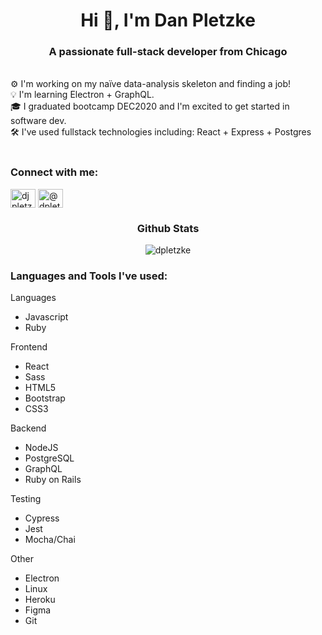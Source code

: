 <h1 align="center">Hi 👋, I'm Dan Pletzke</h1>
<h3 align="center">A passionate full-stack developer from Chicago</h3>

<br>
⚙️ I'm working on my naïve data-analysis skeleton and finding a job!<br>
💡 I'm learning Electron + GraphQL. <br>
🎓 I graduated bootcamp DEC2020 and I'm excited to get started in software dev. <br>
🛠️ I've used fullstack technologies including: React + Express + Postgres <br>
<br>
<h3 align="left">Connect with me:</h3>
<p align="left">
<a href="https://linkedin.com/in/djpletzke" target="blank"><img align="center" src="https://cdn.jsdelivr.net/npm/simple-icons@3.0.1/icons/linkedin.svg" alt="djpletzke" height="30" width="40" /></a>
<a href="https://medium.com/@dpletzke" target="blank"><img align="center" src="https://cdn.jsdelivr.net/npm/simple-icons@3.0.1/icons/medium.svg" alt="@dpletzke" height="30" width="40" /></a>
</p>

<h3 align="center">Github Stats</h3>
<p align='center'><img align="center" src="https://github-readme-streak-stats.herokuapp.com/?user=dpletzke&theme=dark" alt="dpletzke" /></p>

<h3 align="left">Languages and Tools I've used:</h3>

Languages
* Javascript
* Ruby

Frontend
* React
* Sass
* HTML5
* Bootstrap
* CSS3
  
Backend
* NodeJS
* PostgreSQL
* GraphQL
* Ruby on Rails

Testing
* Cypress
* Jest
* Mocha/Chai

Other
* Electron
* Linux
* Heroku
* Figma
* Git
  


